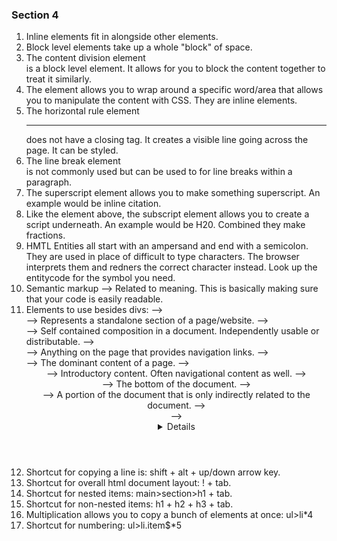 ### Section 4
1. Inline elements fit in alongside other elements.
2. Block level elements take up a whole "block" of space. 
3. The content division element <div> is a block level element. It allows for you to block the content together to treat it similarly. 
4. The <span> element allows you to wrap around a specific word/area that allows you to manipulate the content with CSS. They are inline elements. 
5. The horizontal rule element <hr> does not have a closing tag. It creates a visible line going across the page. It can be styled. 
6. The line break element <br> is not commonly used but can be used to for line breaks within a paragraph.
7. The superscript element <sup></sup> allows you to make something superscript. An example would be inline citation.
8. Like the element above, the subscript element <sub></sub> allows you to create a script underneath. An example would be H20. Combined they make fractions. 
9. HMTL Entities all start with an ampersand and end with a semicolon. They are used in place of difficult to type characters. The browser interprets them and redners the correct character instead. Look up the entitycode for the symbol you need. 
10. Semantic markup --> Related to meaning. This is basically making sure that your code is easily readable.
 11. Elements to use besides divs:
	--> <section> --> Represents a standalone section of a page/website. 
	--> <article> --> Self contained composition in a document. Independently usable or distributable. 
	--> <nav> --> Anything on the page that provides navigation links. 
	--> <main> --> The dominant content of a page. 
	--> <header> --> Introductory content. Often navigational content as well. 
	--> <footer> --> The bottom of the document. 
	--> <aside> --> A portion of the document that is only indirectly related to the document. 
	--> <summary> 
	--> <details> 
12. Shortcut for copying a line is: shift + alt + up/down arrow key. 
13. Shortcut for overall html document layout: ! + tab. 
14. Shortcut for nested items: main>section>h1 + tab. 
15. Shortcut for non-nested items: h1 + h2 + h3 + tab. 
16. Multiplication allows you to copy a bunch of elements at once: ul>li*4
17. Shortcut for numbering: ul>li.item$*5